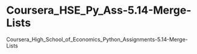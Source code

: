 # Coursera_HSE_Py_Ass-5.14-Merge-Lists
Coursera_High_School_of_Economics_Python_Assignments-5.14-Merge-Lists
